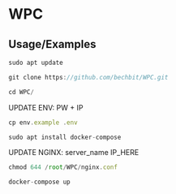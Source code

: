 
# WPC
## Usage/Examples

```javascript
sudo apt update
```

```javascript
git clone https://github.com/bechbit/WPC.git
```

```javascript
cd WPC/
```
UPDATE ENV:
PW + IP
```javascript
cp env.example .env
```

```javascript
sudo apt install docker-compose
```

UPDATE NGINX:
server_name IP_HERE
```javascript
chmod 644 /root/WPC/nginx.conf
```
```javascript
docker-compose up
```
